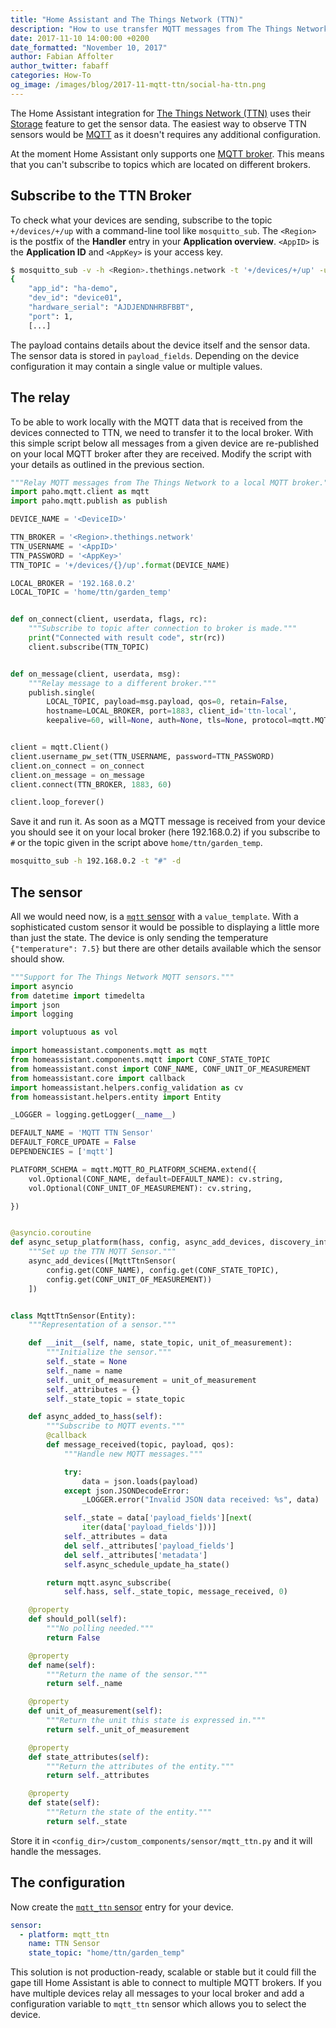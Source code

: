```yaml
---
title: "Home Assistant and The Things Network (TTN)"
description: "How to use transfer MQTT messages from The Things Network (TTN) to a local broker."
date: 2017-11-10 14:00:00 +0200
date_formatted: "November 10, 2017"
author: Fabian Affolter
author_twitter: fabaff
categories: How-To
og_image: /images/blog/2017-11-mqtt-ttn/social-ha-ttn.png
---
```


The Home Assistant integration for [The Things Network (TTN)](https://www.thethingsnetwork.org/) uses their [Storage](https://www.thethingsnetwork.org/docs/applications/storage/) feature to get the sensor data. The easiest way to observe TTN sensors would be [MQTT](https://www.thethingsnetwork.org/docs/applications/mqtt/) as it doesn't requires any additional configuration.

At the moment Home Assistant only supports one [MQTT broker](/docs/mqtt/). This means that you can't subscribe to topics which are located on different brokers.

<!--more-->

## Subscribe to the TTN Broker

To check what your devices are sending, subscribe to the topic `+/devices/+/up` with a command-line tool like `mosquitto_sub`. The `<Region>` is the postfix of the **Handler** entry in your **Application overview**. `<AppID>` is the **Application ID** and `<AppKey>` is your access key.

```bash
$ mosquitto_sub -v -h <Region>.thethings.network -t '+/devices/+/up' -u '<AppID>' -P '<AppKey>'
{
    "app_id": "ha-demo",
    "dev_id": "device01",
    "hardware_serial": "AJDJENDNHRBFBBT",
    "port": 1,
    [...]
```

The payload contains details about the device itself and the sensor data. The sensor data is stored in `payload_fields`. Depending on the device configuration it may contain a single value or multiple values.

## The relay

To be able to work locally with the MQTT data that is received from the devices connected to TTN, we need to transfer it to the local broker. With this simple script below all messages from a given device are re-published on your local MQTT broker after they are received. Modify the script with your details as outlined in the previous section.

```python
"""Relay MQTT messages from The Things Network to a local MQTT broker."""
import paho.mqtt.client as mqtt
import paho.mqtt.publish as publish

DEVICE_NAME = '<DeviceID>'

TTN_BROKER = '<Region>.thethings.network'
TTN_USERNAME = '<AppID>'
TTN_PASSWORD = '<AppKey>'
TTN_TOPIC = '+/devices/{}/up'.format(DEVICE_NAME)

LOCAL_BROKER = '192.168.0.2'
LOCAL_TOPIC = 'home/ttn/garden_temp'


def on_connect(client, userdata, flags, rc):
    """Subscribe to topic after connection to broker is made."""
    print("Connected with result code", str(rc))
    client.subscribe(TTN_TOPIC)


def on_message(client, userdata, msg):
    """Relay message to a different broker."""
    publish.single(
        LOCAL_TOPIC, payload=msg.payload, qos=0, retain=False,
        hostname=LOCAL_BROKER, port=1883, client_id='ttn-local',
        keepalive=60, will=None, auth=None, tls=None, protocol=mqtt.MQTTv311)


client = mqtt.Client()
client.username_pw_set(TTN_USERNAME, password=TTN_PASSWORD)
client.on_connect = on_connect
client.on_message = on_message
client.connect(TTN_BROKER, 1883, 60)

client.loop_forever()
```

Save it and run it. As soon as a MQTT message is received from your device you should see it on your local broker (here 192.168.0.2) if you subscribe to `#` or the topic given in the script above `home/ttn/garden_temp`.

```bash
mosquitto_sub -h 192.168.0.2 -t "#" -d
```

## The sensor

All we would need now, is a [`mqtt` sensor](/integrations/sensor.mqtt/) with a `value_template`. With a sophisticated custom sensor it would be possible to displaying a little more than just the state. The device is only sending the temperature `{"temperature": 7.5}` but there are other details available which the sensor should show.

```python
"""Support for The Things Network MQTT sensors."""
import asyncio
from datetime import timedelta
import json
import logging

import voluptuous as vol

import homeassistant.components.mqtt as mqtt
from homeassistant.components.mqtt import CONF_STATE_TOPIC
from homeassistant.const import CONF_NAME, CONF_UNIT_OF_MEASUREMENT
from homeassistant.core import callback
import homeassistant.helpers.config_validation as cv
from homeassistant.helpers.entity import Entity

_LOGGER = logging.getLogger(__name__)

DEFAULT_NAME = 'MQTT TTN Sensor'
DEFAULT_FORCE_UPDATE = False
DEPENDENCIES = ['mqtt']

PLATFORM_SCHEMA = mqtt.MQTT_RO_PLATFORM_SCHEMA.extend({
    vol.Optional(CONF_NAME, default=DEFAULT_NAME): cv.string,
    vol.Optional(CONF_UNIT_OF_MEASUREMENT): cv.string,

})


@asyncio.coroutine
def async_setup_platform(hass, config, async_add_devices, discovery_info=None):
    """Set up the TTN MQTT Sensor."""
    async_add_devices([MqttTtnSensor(
        config.get(CONF_NAME), config.get(CONF_STATE_TOPIC),
        config.get(CONF_UNIT_OF_MEASUREMENT))
    ])


class MqttTtnSensor(Entity):
    """Representation of a sensor."""

    def __init__(self, name, state_topic, unit_of_measurement):
        """Initialize the sensor."""
        self._state = None
        self._name = name
        self._unit_of_measurement = unit_of_measurement
        self._attributes = {}
        self._state_topic = state_topic

    def async_added_to_hass(self):
        """Subscribe to MQTT events."""
        @callback
        def message_received(topic, payload, qos):
            """Handle new MQTT messages."""

            try:
                data = json.loads(payload)
            except json.JSONDecodeError:
                _LOGGER.error("Invalid JSON data received: %s", data)

            self._state = data['payload_fields'][next(
                iter(data['payload_fields']))]
            self._attributes = data
            del self._attributes['payload_fields']
            del self._attributes['metadata']
            self.async_schedule_update_ha_state()

        return mqtt.async_subscribe(
            self.hass, self._state_topic, message_received, 0)

    @property
    def should_poll(self):
        """No polling needed."""
        return False

    @property
    def name(self):
        """Return the name of the sensor."""
        return self._name

    @property
    def unit_of_measurement(self):
        """Return the unit this state is expressed in."""
        return self._unit_of_measurement

    @property
    def state_attributes(self):
        """Return the attributes of the entity."""
        return self._attributes

    @property
    def state(self):
        """Return the state of the entity."""
        return self._state
```

Store it in `<config_dir>/custom_components/sensor/mqtt_ttn.py` and it will handle the messages.

## The configuration

Now create the [`mqtt_ttn` sensor](/integrations/sensor.mqtt/) entry for your device.

```yaml
sensor:
  - platform: mqtt_ttn
    name: TTN Sensor
    state_topic: "home/ttn/garden_temp"
```

This solution is not production-ready, scalable or stable but it could fill the gape till Home Assistant is able to connect to multiple MQTT brokers. If you have multiple devices relay all messages to your local broker and add a configuration variable to `mqtt_ttn` sensor which allows you to select the device.
